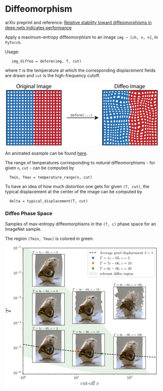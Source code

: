 # Diffeomorphism

arXiv preprint and reference: [Relative stability toward diffeomorphisms in deep nets indicates performance
](https://arxiv.org/abs/2105.02468)

Apply a maximum-entropy diffeomorphism to an image `img ~ [ch, n, n]`, in `PyTorch`.

Usage:

       img_diffeo = deform(img, T, cut)
       
where `T` is the temperature at which the corresponding displacement fields are drawn and `cut` is the high-frequency cutoff. 

<img src="https://github.com/leonardopetrini/diffeo-sota/blob/web/docs/diffeo_grid.png" alt="diffeo_grid_example" width="550"/>

An animated example can be found [here](https://leonardopetrini.github.io/diffeo-sota/).

The range of temperatures corresponding to _natural_ diffeomorphisms - for given `n`, `cut` - can be computed by

      Tmin, Tmax = temperature_range(n, cut)
      
To have an idea of how much distortion one gets for given `(T, cut)`, the typical displacement at the center of the image can be computed by

      delta = typical_displacement(T, cut)
      
### Diffeo Phase Space
Samples of max-entropy diffeomorphisms in the `(T, c)` phase space for an ImageNet sample. 

The region `[Tmin, Tmax]` is colored in green.

<img src="https://github.com/leonardopetrini/diffeo-sota/blob/web/docs/diffeo_phase_space.png" alt="diffeo_grid_example" width="550"/>
